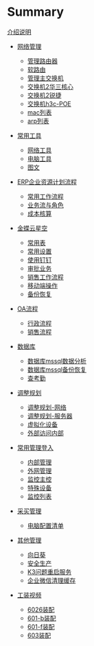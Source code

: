 <!--



```
cd /d D:\jack\云文档\
mdbook serve -n 0.0.0.0 -p 3000
```

mdbook build ./          #//发布一本书



npx wrangler pages publish book



--->

# Summary
[介绍说明](./readme.md)


- [网络管理]()
    - [管理路由器](./网络/管理路由器.md)
    - [软路由](网络/软路由.md)
    - [管理主交换机](./网络/管理主交换机.md)
    - [交换机2华三核心](./网络/交换机2华三核心.md)
    - [交换机2锐捷](./网络/交换机2锐捷.md)
    - [交换机h3c-POE](./网络/交换机2华三poe.md)
    - [mac列表](./网络/mac列表.md)
    - [arp列表](./网络/arp列表.md)

- [常用工具]()
    - [网络工具](./网络工具.md)
    - [电脑工具](./电脑工具.md)
    - [图文](./其他管理/uml图支持.md)

- [ERP企业资源计划流程]()
   - [常用工作流程](./erp/订单-工作流程梳理.md)
   - [业务流与角色](./erp/业务流与角色.md)
   - [成本核算](./erp/成本核算月报表.md)
- [金蝶云星空]()
   - [常用表](./金蝶云操作/kd常用表结构.md)
   - [常用设置](./金蝶云操作/常用管理设置.md)
   - [使用钉钉](./金蝶云操作/使用钉钉.md)
   - [审批业务](./金蝶云操作/审批业务.md) 
   - [销售工作流程](./金蝶云操作/销售工作流程.md)
   - [移动端操作](./金蝶云操作/移动端操作.md)
   - [备份恢复](./金蝶云操作/备份恢复注册数据中心.md)
   
- [OA流程]()
   - [行政流程](./oa流程/行政流程.md)
   - [销售流程](./oa流程/销售流程.md)

- [数据库]()
   - [数据库mssql数据分析](./服务器/ms数据库数据维护.md)
   - [数据库mssql备份恢复](./服务器/ms数据库维护.md)
   - [查考勤](./服务器/补充数据.md)
- [调整规划]()
   - [调整规划-网络](./调整规划-网络.md)
   - [调整规划-服务器](./调整规划-服务器.md)
   - [虚拟化设备](./服务器/虚拟化设备.md)
   - [外部访问内部](./服务器/外部访问内部.md)

- [常用管理登入]()
  
   - [内部管理](./管理内部.md)
   - [外网管理](./管理外网.md)
   - [监控主控](./网络/监控主控.md)
   - [特殊设备](./特殊设备.md)
   - [监控列表](./网络/监控设备列表.md)
- [采买管理](./其他管理/采买管理.md)
   - [电脑配置清单](./其他管理/电脑配置.md)


- [其他管理]()
   - [向日葵](./其他管理/向日葵.md)
   - [安全生产](./其他管理/安全生产app.md)
   - [K3问题重启服务](./服务器/k3问题正在调用中间层层处理.md)
   - [企业微信清理缓存](./其他管理/企业微信清理缓存.md)   
- [工装视频]()
  
   - [6026装配](./视频/6026装配.md)
   - [601-b装配](./视频/601-b装配.md)
   - [601-f装配](./视频/601-f装配.md)
   - [603装配](./视频/603装配.md)
   
   




